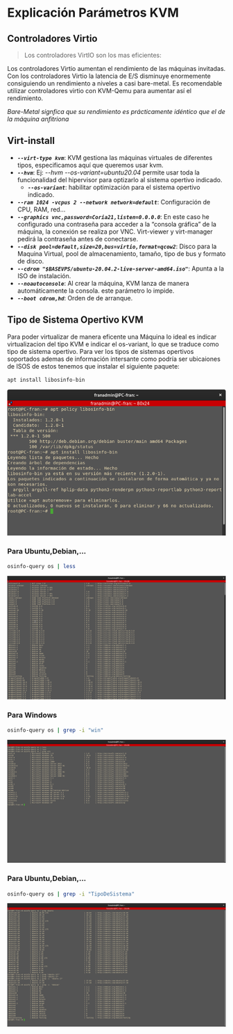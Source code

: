 # Explicación Parámetros KVM

## Controladores Virtio
> Los controladores VirtIO son los mas eficientes:

Los controladores Virtio aumentan el rendimiento de las máquinas invitadas. Con los controladores Virtio la latencia de E/S disminuye enormemente consiguiendo un rendimiento a niveles a casi bare-metal. Es recomendable utilizar controladores virtio con KVM-Qemu para aumentar así el rendimiento.

_Bare-Metal signfica que su rendimiento es prácticamente idéntico que el de la máquina anfitriona_

## Virt-install

- ***`--virt-type kvm`***: KVM gestiona las máquinas virtuales de diferentes tipos, especificamos aquí que queremos usar kvm. 
- ***`--hvm`***: Ej: _--hvm --os-variant=ubuntu20.04_ permite usar toda la funcionalidad del hipervisor para optizarlo al sistema opertivo indicado. 
    - ***`--os-variant`***: habilitar optimización para el sistema opertivo indicado.
- ***`--ram 1024 -vcpus 2 --network network=default`***: Configuración de CPU, RAM, red…
- ***`--graphics vnc,password=Coria21,listen=0.0.0.0`***: En este caso he configurado una contraseña para acceder a la “consola gráfica” de la máquina, la conexión se realiza por VNC. Virt-viewer y virt-manager pedirá la contraseña antes de conectarse.
- ***`--disk pool=default,size=20,bus=virtio,format=qcow2`***: Disco para la Maquina Virtual, pool de almacenamiento, tamaño, tipo de bus y formato de disco. 
- ***`--cdrom "$BASEVPS/ubuntu-20.04.2-live-server-amd64.iso"`***:  Apunta a la ISO de instalación.
- ***`--noautoconsole`***: Al crear la máquina, KVM lanza de manera automáticamente la consola. este parámetro lo impide.
- ***`--boot cdrom,hd`***: Orden de de arranque.

## Tipo de Sistema Opertivo KVM

Para poder virtualizar de manera eficente una Máquina lo ideal es indicar virtualizacion del tipo KVM e indicar el os-variant, lo que se traduce como tipo de sistema opertivo. Para ver los tipos de sistemas opertivos soportados ademas de información intersante como podría ser ubicaiones de ISOS de estos tenemos que instalar el siguiente paquete:

```bash
apt install libosinfo-bin
```

![foto](./imagenes/mostrar-sistemas-opertivos.jpg)

### Para Ubuntu,Debian,...

```bash
osinfo-query os | less
```

![foto](./imagenes/SistemasOpertivos-os-variant.png)

### Para Windows

```bash
osinfo-query os | grep -i "win"
```

![foto](./imagenes/osVariantWindows.jpg)

### Para Ubuntu,Debian,...

```bash
osinfo-query os | grep -i "TipoDeSistema"
```

![foto](./imagenes/osVariant.jpg)